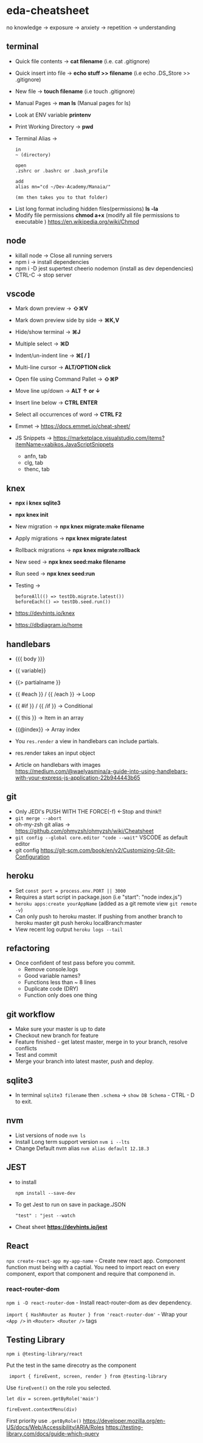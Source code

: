 # eda-cheatsheet

no knowledge -> exposure -> anxiety -> repetition -> understanding

## terminal

- Quick file contents -> **cat filename** (i.e. cat .gitignore)
- Quick insert into file -> **echo stuff >> filename** (i.e echo .DS_Store >> .gitignore)
- New file -> **touch filename** (i.e touch .gitignore)
- Manual Pages -> **man ls** (Manual pages for ls)
- Look at ENV variable **printenv**
- Print Working Directory -> **pwd**
- Terminal Alias ->

      in
      ~ (directory)

      open
      .zshrc or .bashrc or .bash_profile

      add
      alias mn="cd ~/Dev-Academy/Manaia/"

      (mn then takes you to that folder)

* List long format including hidden files(permissions) **ls -la**
* Modify file permissions **chmod a+x** (modify all file permissions to executable ) https://en.wikipedia.org/wiki/Chmod

## node

- killall node -> Close all running servers
- npm i -> install dependencies
- npm i -D jest supertest cheerio nodemon (install as dev dependencies)
- CTRL-C -> stop server

## vscode

- Mark down preview -> **⇧⌘V**
- Mark down preview side by side -> **⌘K,V**
- Hide/show terminal -> **⌘J**
- Multiple select -> **⌘D**
- Indent/un-indent line -> **⌘[ / ]**
- Multi-line cursor -> **ALT/OPTION click**
- Open file using Command Pallet -> **⇧⌘P <filename>**
- Move line up/down -> **ALT ↑ or ↓**
- Insert line below -> **CTRL ENTER**
- Select all occurrences of word -> **CTRL F2**

- Emmet -> https://docs.emmet.io/cheat-sheet/
- JS Snippets -> https://marketplace.visualstudio.com/items?itemName=xabikos.JavaScriptSnippets
  - anfn, tab
  - clg, tab
  - thenc, tab

## knex

- **npx i knex sqlite3**
- **npx knex init**
- New migration -> **npx knex migrate:make filename**
- Apply migrations -> **npx knex migrate:latest**
- Rollback migrations -> **npx knex migrate:rollback**

- New seed -> **npx knex seed:make filename**
- Run seed -> **npx knex seed:run**

- Testing ->

      beforeAll(() => testDb.migrate.latest())
      beforeEach(() => testDb.seed.run())

- https://devhints.io/knex
- https://dbdiagram.io/home

## handlebars

- {{{ body }}}
- {{ variable}}
- {{> partialname }}
- {{ #each }} / {{ /each }} -> Loop
- {{ #if }} / {{ /if }} -> Conditional
- {{ this }} -> Item in an array
- {{@index}} -> Array index

- You `res.render` a view in handlebars can include partials.
- res.render takes an input object

- Article on handlebars with images
  https://medium.com/@waelyasmina/a-guide-into-using-handlebars-with-your-express-js-application-22b944443b65

## git

- Only JEDI's PUSH WITH THE FORCE(-f) <-Stop and think!!
- `git merge --abort`
- oh-my-zsh git alias -> https://github.com/ohmyzsh/ohmyzsh/wiki/Cheatsheet
- `git config --global core.editor "code --wait"` VSCODE as default editor
- git config https://git-scm.com/book/en/v2/Customizing-Git-Git-Configuration

## heroku

- Set `const port = process.env.PORT || 3000`
- Requires a start script in package.json (i.e "start": "node index.js")
- `heroku apps:create yourAppName` (added as a git remote view `git remote -v`)
- Can only push to heroku master. If pushing from another branch to heroku master
  git push heroku localBranch:master
- View recent log output `heroku logs --tail`

## refactoring

- Once confident of test pass before you commit.
  - Remove console.logs
  - Good variable names?
  - Functions less than ~ 8 lines
  - Duplicate code (DRY)
  - Function only does one thing

## git workflow

- Make sure your master is up to date
- Checkout new branch for feature
- Feature finished - get latest master, merge in to your branch, resolve conflicts
- Test and commit
- Merge your branch into latest master, push and deploy.

## sqlite3

- In terminal `sqlite3 filename` then `.schema` -> `show DB Schema` - CTRL - D to exit.

## nvm

- List versions of node `nvm ls`
- Install Long term support version `nvm i --lts`
- Change Default nvm alias `nvm alias default 12.18.3`

## JEST

- to install

  `npm install --save-dev`

- To get Jest to run on save in package.JSON

  `"test" : "jest --watch`

- Cheat sheet **https://devhints.io/jest**


## React

`npx create-react-app my-app-name` - Create new react app.
Component function must being with a captial. You need to import react on every component, export that component and require that componend in.

### react-router-dom

`npm i -D react-router-dom` - Install react-router-dom as dev dependency.

`import { HashRouter as Router } from 'react-router-dom'` - Wrap your `<App />` in 
`<Router> <Router />` tags

## Testing Library

`npm i @testing-library/react`

Put the test in the same direcotry as the component

` import { fireEvent, screen, render } from @testing-library`

Use `fireEvent()` on the role you selected.

`let div = screen.getByRole('main')`

`fireEvent.contextMenu(div)`

First priority use `.getByRole()`
https://developer.mozilla.org/en-US/docs/Web/Accessibility/ARIA/Roles
https://testing-library.com/docs/guide-which-query







